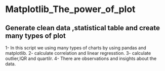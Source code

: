 # Matplotlib_The_power_of_plot
Generate clean data ,statistical table and create many types of plot
---
1- In this script we using many types of charts by using pandas and matplotlib.
2- calculate correlation and linear regresstion.
3- calculate outlier,IQR and quartilr.
4- There are observations and insights about the data.

